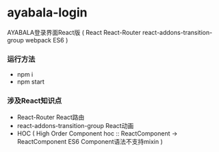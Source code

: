 # ayabala-login
AYABALA登录界面React版 ( React React-Router react-addons-transition-group webpack ES6 )
### 运行方法
- npm i
- npm start  

### 涉及React知识点  
- React-Router  React路由
- react-addons-transition-group  React动画
- HOC ( High Order Component  hoc :: ReactComponent -> ReactComponent ES6 Component语法不支持mixin )
